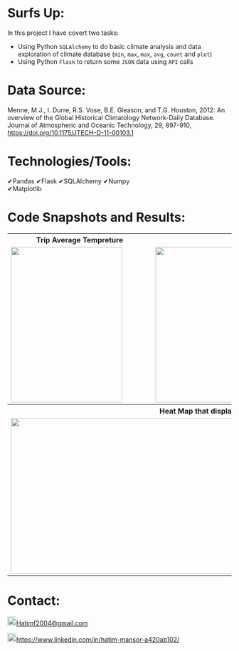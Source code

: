 # Surfs Up:
In this project I have covert two tasks:
  * Using Python `SQLAlchemy` to do basic climate analysis and data exploration of climate database (`min`, `max`, `max`, `avg`, `count` and `plot`)
  * Using Python `Flask` to return some `JSON` data using `API` calls

# Data Source:
Menne, M.J., I. Durre, R.S. Vose, B.E. Gleason, and T.G. Houston, 2012: An overview of the Global Historical Climatology Network-Daily Database. Journal of Atmospheric and Oceanic Technology, 29, 897-910, https://doi.org/10.1175/JTECH-D-11-00103.1

# Technologies/Tools: 
&#10004;Pandas      &#10004;Flask      &#10004;SQLAlchemy      &#10004;Numpy        
&#10004;Matplotlib



# Code Snapshots and Results:
<table>
  <tr>
    <th style="text-align:center">Trip Average Tempreture</td>
     <th style="text-align:center">Daily Temperature Normals</td>
     
  </tr>
  <tr>
    <td><img src="https://user-images.githubusercontent.com/24882457/169629609-1f33d467-17be-45b4-a25b-81f341e00e18.png" width=250 height=350></td>
    <td><img src="https://user-images.githubusercontent.com/24882457/169629678-bc89b302-d6c7-4c3d-a1ae-dc18cef8b1db.png" width=550 height=350></td>
    
  </tr>
  <tr>
   <th style="text-align:center" colspan="2">Heat Map that display every City Humidity</td>
  </tr>
    <tr>
    <td colspan="2"><img src="https://user-images.githubusercontent.com/24882457/169547628-2d5028ec-9917-41af-96e1-e51ea9ab87d5.png" width=1000 height=350></td>
  </tr>
</table>





# Contact:
<img src="https://user-images.githubusercontent.com/24882457/168723224-ecbdb402-be01-453d-9cb5-282424f7418a.png" width="20" height="20" title=" Hatims email"><Hatimf2004@gmail.com>

<img src="https://user-images.githubusercontent.com/24882457/168716629-b90f784a-534f-418c-89fd-28e91c4830fa.png" width="20" height="20" title="Linkedin Profile"><https://www.linkedin.com/in/hatim-mansor-a420ab102/>
